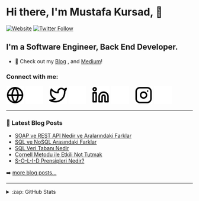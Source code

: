 # Hi there, I'm Mustafa Kursad, 👋 

[![Website](https://img.shields.io/website?label=mustafabaser.net&style=for-the-badge&url=https%3A%2F%2Fmustafabaser.net)](https://mustafabaser.net)
[![Twitter Follow](https://img.shields.io/twitter/follow/mustafakbaser?color=1DA1F2&logo=twitter&style=for-the-badge)](https://twitter.com/intent/follow?original_referer=https%3A%2F%2Fgithub.com%2Fmustafakbaser&screen_name=mustafakbaser)

## I'm a Software Engineer, Back End Developer.

- 🔭 Check out my [Blog][website] , and [Medium][medium]!

### Connect with me:

[![website](https://github.com/codeSTACKr/codeSTACKr/raw/master/img/globe-light.svg)](https://mustafabaser.net#gh-light-mode-only)
[![website](https://github.com/codeSTACKr/codeSTACKr/raw/master/img/globe-dark.svg)](https://mustafabaser.net#gh-dark-mode-only)
&nbsp;&nbsp;
[![website](https://github.com/codeSTACKr/codeSTACKr/raw/master/img/twitter-light.svg)](https://twitter.com/mustafakbaser#gh-light-mode-only)
[![website](https://github.com/codeSTACKr/codeSTACKr/raw/master/img/twitter-dark.svg)](https://twitter.com/mustafakbaser#gh-dark-mode-only)
&nbsp;&nbsp;
[![website](https://github.com/codeSTACKr/codeSTACKr/raw/master/img/linkedin-light.svg)](https://linkedin.com/in/mustafabaser#gh-light-mode-only)
[![website](https://github.com/codeSTACKr/codeSTACKr/raw/master/img/linkedin-dark.svg)](https://linkedin.com/in/mustafabaser#gh-dark-mode-only)
&nbsp;&nbsp;
[![website](https://github.com/codeSTACKr/codeSTACKr/raw/master/img/instagram-light.svg)](https://instagram.com/mustafakbaser#gh-light-mode-only)
[![website](https://github.com/codeSTACKr/codeSTACKr/raw/master/img/instagram-dark.svg)](https://instagram.com/mustafakbaser#gh-dark-mode-only)

---

### 📕 Latest Blog Posts 

<!-- BLOG-POST-LIST:START -->
- [SOAP ve REST API Nedir ve Aralarındaki Farklar](https://mustafabaser.net/soap-rest-api-nedir)
- [SQL ve NoSQL Arasındaki Farklar](https://mustafabaser.net/sql-ve-nosql-arasindaki-farklar)
- [SQL Veri Tabanı Nedir](https://mustafabaser.net/sql-database-nedir)
- [Cornell Metodu ile Etkili Not Tutmak](https://mustafabaser.net/cornell-metodu-nedir)
- [S-O-L-I-D Prensipleri Nedir?](https://mustafabaser.net/solid-prensipleri)
<!-- BLOG-POST-LIST:END -->

➡️ [more blog posts...](https://mustafabaser.net)

---

<details>
  <summary>:zap: GitHub Stats</summary>
  <img align="left" alt="Mustafakbaser's GitHub Stats" src="https://github-readme-stats.vercel.app/api?username=mustafakbaser&show_icons=true&hide_border=false&title_color=ff652f&icon_color=FFE400&bg_color=09131B&text_color=ffffff&border_color=0c1a25" />
</details>

[website]: https://mustafabaser.net
[twitter]: https://twitter.com/mustafakbaser
[instagram]: https://instagram.com/mustafakbaser
[linkedin]: https://linkedin.com/in/mustafabaser
[medium]: https://mustafakbaser.medium.com
